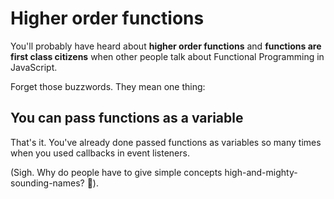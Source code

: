 # Higher order functions

You'll probably have heard about **higher order functions** and **functions are first class citizens** when other people talk about Functional Programming in JavaScript.

Forget those buzzwords. They mean one thing:

## You can pass functions as a variable

That's it. You've already done passed functions as variables so many times when you used callbacks in event listeners.

(Sigh. Why do people have to give simple concepts high-and-mighty-sounding-names? 🤷‍).

